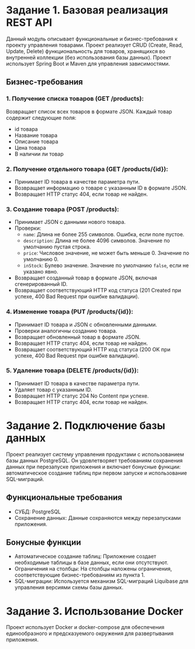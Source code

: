 # Задание 1. Базовая реализация REST API

Данный модуль описывает функциональные и бизнес-требования к проекту управления товарами. Проект реализует
CRUD (Create, Read, Update, Delete) функциональность для товаров, хранящихся во внутренней коллекции (без
использования базы данных). Проект использует Spring Boot и Maven для управления зависимостями.

## Бизнес-требования

### 1. Получение списка товаров (GET /products):

Возвращает список всех товаров в формате JSON. Каждый товар содержит следующие поля:
* id товара
* Название товара
* Описание товара
* Цена товара
* В наличии ли товар

### 2. Получение отдельного товара (GET /products/{id}):

* Принимает ID товара в качестве параметра пути.
* Возвращает информацию о товаре с указанным ID в формате JSON.
* Возвращает HTTP статус 404, если товар не найден.

### 3. Создание товара (POST /products):

* Принимает JSON с данными нового товара.
* Проверки:
    * `name`: Длина не более 255 символов. Ошибка, если поле пустое.
    * `description`: Длина не более 4096 символов. Значение по умолчанию пустая строка.
    * `price`: Числовое значение, не может быть меньше 0. Значение по умолчанию 0.
    * `inStock`: Булево значение. Значение по умолчанию `false`, если не указано явно.
* Возвращает созданный товар в формате JSON, включая сгенерированный ID.
* Возвращает соответствующий HTTP код статуса (201 Created при успехе, 400 Bad Request при ошибке валидации).

### 4. Изменение товара (PUT /products/{id}):

* Принимает ID товара и JSON с обновленными данными.
* Проверки аналогичны созданию товара.
* Возвращает обновленный товар в формате JSON.
* Возвращает HTTP статус 404, если товар не найден.
* Возвращает соответствующий HTTP код статуса (200 OK при успехе, 400 Bad Request при ошибке валидации).

### 5. Удаление товара (DELETE /products/{id}):

* Принимает ID товара в качестве параметра пути.
* Удаляет товар с указанным ID.
* Возвращает HTTP статус 204 No Content при успехе.
* Возвращает HTTP статус 404, если товар не найден.

# Задание 2. Подключение базы данных

Проект реализует систему управления продуктами с использованием базы данных PostgreSQL.  Он удовлетворяет требованиям
сохранения данных при перезапуске приложения и включает бонусные функции: автоматическое создание таблиц при первом
запуске и использование SQL-миграций.

## Функциональные требования

* СУБД: PostgreSQL
* Сохранение данных: Данные сохраняются между перезапусками приложения.

## Бонусные функции

* Автоматическое создание таблиц: Приложение создает необходимые таблицы в базе данных, если они отсутствуют.
* Ограничения на столбцы: На столбцы наложены ограничения, соответствующие бизнес-требованиям из пункта 1.
* SQL-миграции: Используется механизм SQL-миграций Liquibase для управления версиями схемы базы данных.

# Задание 3. Использование Docker

Проект использует Docker и docker-compose для обеспечения единообразного и предсказуемого окружения для 
развертывания приложения.